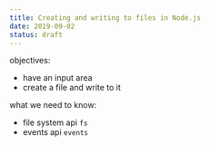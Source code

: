 ```yaml
---
title: Creating and writing to files in Node.js
date: 2019-09-02
status: draft
---
```


objectives:

- have an input area
- create a file and write to it

what we need to know:

- file system api `fs` 
- events api `events`